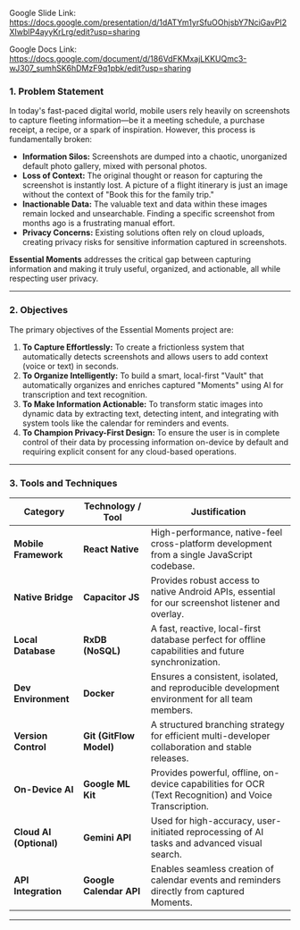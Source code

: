 Google Slide Link: https://docs.google.com/presentation/d/1dATYm1yrSfuOOhjsbY7NciGavPl2XIwblP4ayyKrLrg/edit?usp=sharing

Google Docs Link: https://docs.google.com/document/d/186VdFKMxajLKKUQmc3-wJ307_sumhSK6hDMzF9q1pbk/edit?usp=sharing


### 1. Problem Statement

In today's fast-paced digital world, mobile users rely heavily on screenshots to capture fleeting information—be it a meeting schedule, a purchase receipt, a recipe, or a spark of inspiration. However, this process is fundamentally broken:

* **Information Silos:** Screenshots are dumped into a chaotic, unorganized default photo gallery, mixed with personal photos.
* **Loss of Context:** The original thought or reason for capturing the screenshot is instantly lost. A picture of a flight itinerary is just an image without the context of "Book this for the family trip."
* **Inactionable Data:** The valuable text and data within these images remain locked and unsearchable. Finding a specific screenshot from months ago is a frustrating manual effort.
* **Privacy Concerns:** Existing solutions often rely on cloud uploads, creating privacy risks for sensitive information captured in screenshots.

**Essential Moments** addresses the critical gap between capturing information and making it truly useful, organized, and actionable, all while respecting user privacy.

---

### 2. Objectives

The primary objectives of the Essential Moments project are:

1.  **To Capture Effortlessly:** To create a frictionless system that automatically detects screenshots and allows users to add context (voice or text) in seconds.
2.  **To Organize Intelligently:** To build a smart, local-first "Vault" that automatically organizes and enriches captured "Moments" using AI for transcription and text recognition.
3.  **To Make Information Actionable:** To transform static images into dynamic data by extracting text, detecting intent, and integrating with system tools like the calendar for reminders and events.
4.  **To Champion Privacy-First Design:** To ensure the user is in complete control of their data by processing information on-device by default and requiring explicit consent for any cloud-based operations.

---

### 3. Tools and Techniques

| Category              | Technology / Tool        | Justification                                                                                             |
| --------------------- | ------------------------ | --------------------------------------------------------------------------------------------------------- |
| **Mobile Framework** | **React Native** | High-performance, native-feel cross-platform development from a single JavaScript codebase.               |
| **Native Bridge** | **Capacitor JS** | Provides robust access to native Android APIs, essential for our screenshot listener and overlay.          |
| **Local Database** | **RxDB (NoSQL)** | A fast, reactive, local-first database perfect for offline capabilities and future synchronization.       |
| **Dev Environment** | **Docker** | Ensures a consistent, isolated, and reproducible development environment for all team members.            |
| **Version Control** | **Git (GitFlow Model)** | A structured branching strategy for efficient multi-developer collaboration and stable releases.           |
| **On-Device AI** | **Google ML Kit** | Provides powerful, offline, on-device capabilities for OCR (Text Recognition) and Voice Transcription.    |
| **Cloud AI (Optional)**| **Gemini API** | Used for high-accuracy, user-initiated reprocessing of AI tasks and advanced visual search.               |
| **API Integration** | **Google Calendar API** | Enables seamless creation of calendar events and reminders directly from captured Moments.                 |

---
